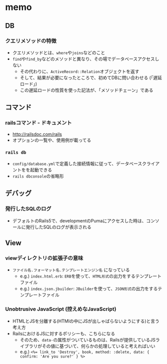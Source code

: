 # memo

## DB

### クエリメソッドの特徴
* クエリメソッドとは、`where`や`joins`などのこと
* `find`や`find_by`などのメソッドと異なり、その場でデータベースアクセスしない 
  * その代わりに、`ActiveRecord::Relation`オブジェクトを返す
  * そして、結果が必要になったところで、初めてDBに問い合わせる (「遅延ロード」)
  * この遅延ロードの性質を使った記法が、「メソッドチェーン」である

## コマンド

### railsコマンド - ドキュメント
* http://railsdoc.com/rails
* オプションの一覧や、使用例が載ってる

### `rails db`
* `config/database.yml`で定義した接続情報に従って、データベースクライアントをを起動できる
* `rails dbconsole`の省略形

## デバッグ

### 発行したSQLのログ
* デフォルトのRails5で、developmentのPumaにアクセスした時は、コンソールに発行したSQLのログが表示される

## View

### viewディレクトリの拡張子の意味
* `ファイル名.フォーマット名.テンプレートエンジン名` になっている
  * e.g.) `index.html.erb`: `ERB`を使って、`HTML形式`の出力をするテンプレートファイル
  * e.g.) `index.json.jbuilder`: `JBuilder`を使って、`JSON形式`の出力をするテンプレートファイル
  
### Unobtrusive JavaScript (控えめなJavaScript)
* HTMLとJSを分離する(HTMlの中にJSが出しゃばらないようにする)と言う考え方
* RailsにおけるJSに対するポリシーも、こちらになる
  * そのため、`data-`の属性がついているものは、Railsが提供しているJSライブラリがその値に基づいて、何らかの処理していると考えればいい
  * e.g.) `<%= link_to 'Destroy', book, method: :delete, data: { confirm: 'Are you sure?' } %>`


